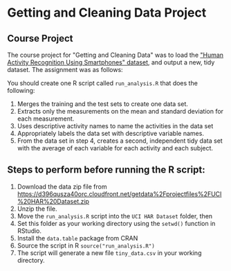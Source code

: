 # Getting and Cleaning Data Project

## Course Project
The course project for "Getting and Cleaning Data" was to load the ["Human Activity Recognition Using Smartphones" dataset](https://d396qusza40orc.cloudfront.net/getdata%2Fprojectfiles%2FUCI%20HAR%20Dataset.zip), and output a new, tidy dataset. The assignment was as follows:

You should create one R script called `run_analysis.R` that does the following:

1. Merges the training and the test sets to create one data set.
2. Extracts only the measurements on the mean and standard deviation for each measurement.
3. Uses descriptive activity names to name the activities in the data set
4. Appropriately labels the data set with descriptive variable names.
5. From the data set in step 4, creates a second, independent tidy data set with the average of each variable for each activity and each subject.

## Steps to perform before running the R script:

1. Download the data zip file from https://d396qusza40orc.cloudfront.net/getdata%2Fprojectfiles%2FUCI%20HAR%20Dataset.zip
2. Unzip the file.
3. Move the ```run_analysis.R``` script into the ```UCI HAR Dataset``` folder, then 
4. Set this folder as your working directory using the ```setwd()``` function in RStudio.
5. Install the `data.table` package from CRAN
6. Source the script in R ```source("run_analysis.R")```
7. The script will generate a new file ```tiny_data.csv``` in your working directory.

